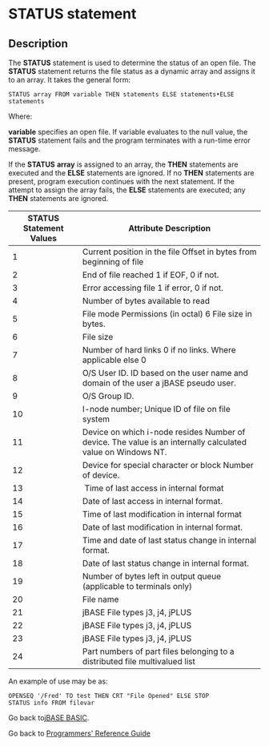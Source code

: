 # STATUS statement

<PageHeader />

## Description

The **STATUS** statement is used to determine the status of an open file. The **STATUS** statement returns the file status as a dynamic array and assigns it to an array. It takes the general form:

```
STATUS array FROM variable THEN statements ELSE statements•ELSE statements
```

Where:

**variable** specifies an open file. If variable evaluates to the null value, the **STATUS** statement fails and the program terminates with a run-time error message.

If the **STATUS** **array** is assigned to an array, the **THEN** statements are executed and the **ELSE** statements are ignored. If no **THEN** statements are present, program execution continues with the next statement. If the attempt to assign the array fails, the **ELSE** statements are executed; any **THEN** statements are ignored.

| STATUS Statement Values | Attribute Description |
| --- | --- |
| 1 | Current position in the file Offset in bytes from beginning of file |
| 2 | End of file reached 1 if EOF, 0 if not. |
| 3 | Error accessing file 1 if error, 0 if not. |
| 4 | Number of bytes available to read |
| 5 | File mode Permissions (in octal) 6 File size in bytes. |
| 6 | File size |
| 7 | Number of hard links 0 if no links. Where applicable else 0 |
| 8 | O/S User ID. ID based on the user name and domain of the user a jBASE pseudo user. |
| 9 | O/S Group ID. |
| 10 | I-node number; Unique ID of file on file system |
| 11 | Device on which i-node resides Number of device. The value is an internally calculated value on Windows NT. |
| 12 | Device for special character or block Number of device. |
| 13 |  Time of last access in internal format |
| 14 | Date of last access in internal format. |
| 15 | Time of last modification in internal format |
| 16 | Date of last modification in internal format. |
| 17 | Time and date of last status change in internal format. |
| 18 | Date of last status change in internal format. |
| 19 | Number of bytes left in output queue (applicable to terminals only) |
| 20 | File name |
| 21 | jBASE File types j3, j4, jPLUS |
| 22 | jBASE File types j3, j4, jPLUS |
| 23 | jBASE File types j3, j4, jPLUS |
| 24 | Part numbers of part files belonging to a distributed file multivalued list |


An example of use may be as:

```
OPENSEQ '/Fred' TO test THEN CRT "File Opened" ELSE STOP
STATUS info FROM filevar
```

Go back to[jBASE BASIC](./../jbase-basic-programmers-reference-guide).

Go back to [Programmers' Reference Guide](./../../reference-guides/jbc/README.md)

  
<PageFooter />
